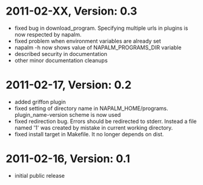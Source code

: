 # 2011-02-XX, Version: 0.3
 * fixed bug in download_program. Specifying multiple urls in plugins is now
     respected by napalm.
 * fixed problem when environment variables are already set
 * napalm -h now shows value of NAPALM_PROGRAMS_DIR variable
 * described security in documentation
 * other minor documentation cleanups

# 2011-02-17, Version: 0.2
 * added griffon plugin
 * fixed setting of directory name in NAPALM_HOME/programs.
     plugin_name-version scheme is now used
 * fixed redirection bug. Errors should be redirected to stderr. Instead a file
     named '1' was created by mistake in current working directory.
 * fixed install target in Makefile. It no longer depends on dist.

# 2011-02-16, Version: 0.1
 * initial public release

